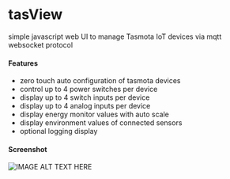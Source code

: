 # tasView
simple javascript web UI to manage Tasmota IoT devices via mqtt websocket protocol
#### Features
* zero touch auto configuration of tasmota devices
* control up to 4 power switches per device
* display up to 4 switch inputs per device
* display up to 4 analog inputs per device
* display energy monitor values with auto scale
* display environment values of connected sensors
* optional logging display
#### Screenshot
![IMAGE ALT TEXT HERE](http://www.dorstel.de/github/tasView.png)
